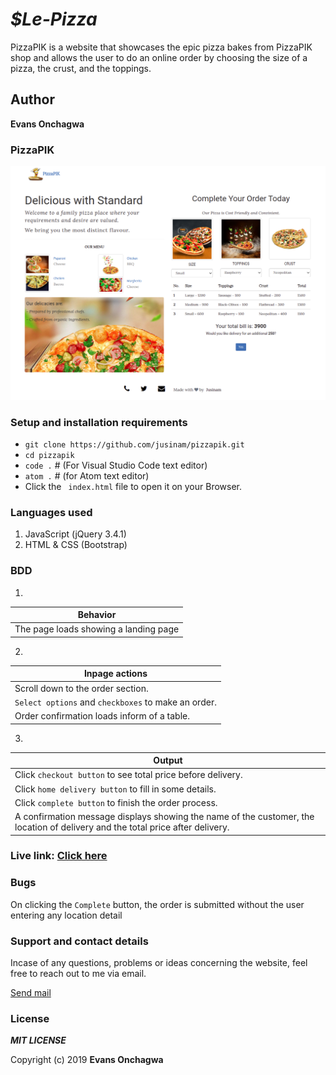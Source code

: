 # _$Le-Pizza_

PizzaPIK is a website that showcases the epic pizza bakes from PizzaPIK shop and allows the user to do an online order by choosing the size of a pizza, the crust, and the toppings.

## Author
**Evans Onchagwa** 
 

### PizzaPIK
![PizzaPIK ](assets/icon/readme.png)

### Setup and installation requirements
- ` git clone https://github.com/jusinam/pizzapik.git `
- `cd pizzapik`
- `code .` # (For Visual Studio Code text editor)
- `atom .` # (for Atom text editor)
- Click the ` index.html` file to open it on your Browser.

### Languages used
1. JavaScript (jQuery 3.4.1)
2. HTML & CSS (Bootstrap)


### BDD
1. 
| Behavior |
| -------- |
| The page loads showing a landing page | 

2. 
| Inpage actions |
| -------------- |
|Scroll down to the order section.|
|`Select options` and `checkboxes` to make an order. | 
| Order confirmation loads inform of a table. |

3. 
| Output |
| ------ |
| Click `checkout button` to see total price before delivery. |
| Click `home delivery button` to fill in some details. | 
| Click `complete button` to finish the order process. |
| A confirmation message displays showing the name of the customer, the location of delivery and the total price after delivery. |

### Live link: [Click here](https://jusinam.github.io/pizzapik/)

### Bugs
On clicking the ` Complete ` button, the order is submitted without the user entering any location detail

### Support and contact details
Incase of any questions, problems or ideas concerning the website, feel free to reach out to me via email.

[Send mail](mailto:evansonchagwa01@gmail.com)

### License
***MIT LICENSE***

Copyright (c) 2019 **Evans Onchagwa**
